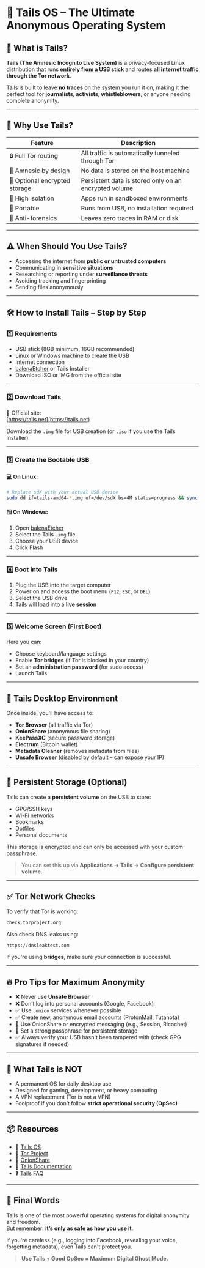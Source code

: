
# 🧅 Tails OS – The Ultimate Anonymous Operating System

## 📘 What is Tails?

**Tails (The Amnesic Incognito Live System)** is a privacy-focused Linux distribution that runs **entirely from a USB stick** and routes **all internet traffic through the Tor network**.

Tails is built to leave **no traces** on the system you run it on, making it the perfect tool for **journalists, activists, whistleblowers**, or anyone needing complete anonymity.

---

## 🧠 Why Use Tails?

| Feature | Description |
|--------|-------------|
| 🔒 Full Tor routing | All traffic is automatically tunneled through Tor |
| 🧽 Amnesic by design | No data is stored on the host machine |
| 🔐 Optional encrypted storage | Persistent data is stored only on an encrypted volume |
| 🧊 High isolation | Apps run in sandboxed environments |
| 🚀 Portable | Runs from USB, no installation required |
| 👣 Anti-forensics | Leaves zero traces in RAM or disk |

---

## ⚠️ When Should You Use Tails?

- Accessing the internet from **public or untrusted computers**
- Communicating in **sensitive situations**
- Researching or reporting under **surveillance threats**
- Avoiding tracking and fingerprinting
- Sending files anonymously

---

## 🛠️ How to Install Tails – Step by Step

### 1️⃣ Requirements

- USB stick (8GB minimum, 16GB recommended)
- Linux or Windows machine to create the USB
- Internet connection
- [balenaEtcher](https://www.balena.io/etcher/) or Tails Installer
- Download ISO or IMG from the official site

---

### 2️⃣ Download Tails

🔗 Official site:  
[https://tails.net](https://tails.net)

Download the `.img` file for USB creation (or `.iso` if you use the Tails Installer).

---

### 3️⃣ Create the Bootable USB

#### 💻 On Linux:
```bash
# Replace sdX with your actual USB device
sudo dd if=tails-amd64-*.img of=/dev/sdX bs=4M status=progress && sync
```

#### 🪟 On Windows:
1. Open [balenaEtcher](https://www.balena.io/etcher/)
2. Select the Tails `.img` file
3. Choose your USB device
4. Click Flash

---

### 4️⃣ Boot into Tails

1. Plug the USB into the target computer
2. Power on and access the boot menu (`F12`, `ESC`, or `DEL`)
3. Select the USB drive
4. Tails will load into a **live session**

---

### 5️⃣ Welcome Screen (First Boot)

Here you can:
- Choose keyboard/language settings
- Enable **Tor bridges** (if Tor is blocked in your country)
- Set an **administration password** (for sudo access)
- Launch Tails

---

## 🧊 Tails Desktop Environment

Once inside, you'll have access to:

- **Tor Browser** (all traffic via Tor)
- **OnionShare** (anonymous file sharing)
- **KeePassXC** (secure password storage)
- **Electrum** (Bitcoin wallet)
- **Metadata Cleaner** (removes metadata from files)
- **Unsafe Browser** (disabled by default – can expose your IP)

---

## 🔐 Persistent Storage (Optional)

Tails can create a **persistent volume** on the USB to store:

- GPG/SSH keys
- Wi-Fi networks
- Bookmarks
- Dotfiles
- Personal documents

This storage is encrypted and can only be accessed with your custom passphrase.

> You can set this up via **Applications → Tails → Configure persistent volume**.

---

## ✅ Tor Network Checks

To verify that Tor is working:

```bash
check.torproject.org
```

Also check DNS leaks using:
```bash
https://dnsleaktest.com
```

If you're using **bridges**, make sure your connection is successful.

---

## 🔥 Pro Tips for Maximum Anonymity

- ❌ Never use **Unsafe Browser**
- ❌ Don’t log into personal accounts (Google, Facebook)
- ✅ Use `.onion` services whenever possible
- ✅ Create new, anonymous email accounts (ProtonMail, Tutanota)
- 🧅 Use OnionShare or encrypted messaging (e.g., Session, Ricochet)
- 🔐 Set a strong passphrase for persistent storage
- ✅ Always verify your USB hasn't been tampered with (check GPG signatures if needed)

---

## 🛑 What Tails is NOT

- A permanent OS for daily desktop use
- Designed for gaming, development, or heavy computing
- A VPN replacement (Tor is not a VPN)
- Foolproof if you don’t follow **strict operational security (OpSec)**

---

## 📦 Resources

- 🔗 [Tails OS](https://tails.net/)
- 🔐 [Tor Project](https://www.torproject.org/)
- 🧅 [OnionShare](https://onionshare.org/)
- 📖 [Tails Documentation](https://tails.boum.org/doc/index.en.html)
- ❓ [Tails FAQ](https://tails.net/support/faq/)

---

## 🚨 Final Words

Tails is one of the most powerful operating systems for digital anonymity and freedom.  
But remember: **it’s only as safe as how you use it**.

If you're careless (e.g., logging into Facebook, revealing your voice, forgetting metadata), even Tails can't protect you.

> **Use Tails + Good OpSec = Maximum Digital Ghost Mode.**
